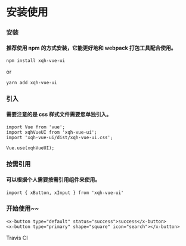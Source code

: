 # 安装使用

### 安装

#### 推荐使用 npm 的方式安装，它能更好地和 webpack 打包工具配合使用。

```
npm install xqh-vue-ui
```

or

```
yarn add xqh-vue-ui
```

### 引入

#### 需要注意的是 css 样式文件需要您单独引入。

```
import Vue from 'vue';
import xqhVueUI from 'xqh-vue-ui';
import 'xqh-vue-ui/dist/xqh-vue-ui.css';

Vue.use(xqhVueUI);
```

### 按需引用

#### 可以根据个人需要按需引用组件来使用。

```
import { xButton, xInput } from 'xqh-vue-ui'
```

### 开始使用~~

```
<x-button type="default" status="success">success</x-button>
<x-button type="primary" shape="square" icon="search"></x-button>
```

Travis CI